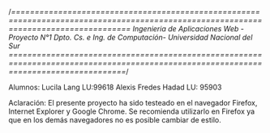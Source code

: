 /*=====================================================================================================================================
Ingenieria de Aplicaciones Web -Proyecto N°1
Dpto. Cs. e Ing. de Computación- Universidad Nacional del Sur
=====================================================================================================================================*/

Alumnos: 
    Lucila Lang  LU:99618
    Alexis Fredes Hadad LU: 95903 


Aclaración: El  presente proyecto ha sido testeado en el navegador Firefox,  Internet Explorer y Google Chrome. Se recomienda 
utilizarlo en Firefox ya que en los demás navegadores no es posible cambiar de estilo.
